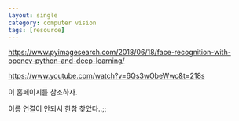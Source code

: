 ```yaml
---
layout: single
category: computer vision
tags: [resource]
---
```


https://www.pyimagesearch.com/2018/06/18/face-recognition-with-opencv-python-and-deep-learning/

https://www.youtube.com/watch?v=6Qs3wObeWwc&t=218s

이 홈페이지를 참조하자.

이름 연결이 안되서 한참 찾았다..;;
